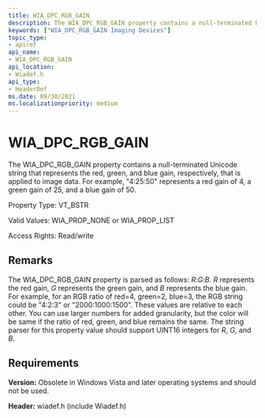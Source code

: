 ```yaml
---
title: WIA_DPC_RGB_GAIN
description: The WIA_DPC_RGB_GAIN property contains a null-terminated Unicode string that represents the red, green, and blue gain, respectively, that is applied to image data.
keywords: ["WIA_DPC_RGB_GAIN Imaging Devices"]
topic_type:
- apiref
api_name:
- WIA_DPC_RGB_GAIN
api_location:
- Wiadef.h
api_type:
- HeaderDef
ms.date: 09/30/2021
ms.localizationpriority: medium
---
```


# WIA_DPC_RGB_GAIN

The WIA_DPC_RGB_GAIN property contains a null-terminated Unicode string that represents the red, green, and blue gain, respectively, that is applied to image data. For example, "4:25:50" represents a red gain of 4, a green gain of 25, and a blue gain of 50.

Property Type: VT_BSTR

Valid Values: WIA_PROP_NONE or WIA_PROP_LIST

Access Rights: Read/write

## Remarks

The WIA_DPC_RGB_GAIN property is parsed as follows: *R*:*G*:*B*. *R* represents the red gain, *G* represents the green gain, and *B* represents the blue gain. For example, for an RGB ratio of red=4, green=2, blue=3, the RGB string could be "4:2:3" or "2000:1000:1500". These values are relative to each other. You can use larger numbers for added granularity, but the color will be same if the ratio of red, green, and blue remains the same. The string parser for this property value should support UINT16 integers for *R*, *G*, and *B*.

## Requirements

**Version:** Obsolete in Windows Vista and later operating systems and should not be used.

**Header:** wiadef.h (include Wiadef.h)
